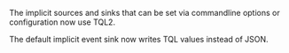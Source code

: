 The implicit sources and sinks that can be set via commandline options or
configuration now use TQL2.

The default implicit event sink now writes TQL values instead of JSON.

